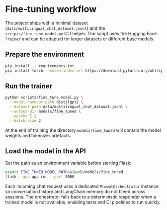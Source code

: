 # Fine-tuning workflow

The project ships with a minimal dataset (`data/multilingual_chat_dataset.jsonl`) and the `scripts/fine_tune_model.py` CLI helper. The script uses the Hugging Face `Trainer` and can be adapted for larger datasets or different base models.

## Prepare the environment

```bash
pip install -r requirements.txt
pip install torch --extra-index-url https://download.pytorch.org/whl/cpu
```

## Run the trainer

```bash
python scripts/fine_tune_model.py \
  --model-name-or-path distilgpt2 \
  --dataset-path data/multilingual_chat_dataset.jsonl \
  --output-dir models/fine_tuned \
  --epochs 1 \
  --batch-size 2
```

At the end of training the directory `models/fine_tuned` will contain the model weights and tokenizer artefacts.

## Load the model in the API

Set the path as an environment variable before starting Flask:

```bash
export FINE_TUNED_MODEL_PATH=$(pwd)/models/fine_tuned
flask --app app run --port 8000
```

Each incoming chat request uses a dedicated `PromptOrchestrator` instance so conversation history and LangChain memory do not bleed across sessions. The orchestrator falls back to a deterministic responder when a trained model is not available, enabling tests and CI pipelines to run quickly.
